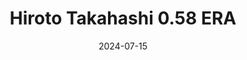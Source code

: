 ---
layout: sports_graphic
title: Hiroto Takahashi 0.58 ERA
description:
img: assets/sports_graphics/takahashi_era_0.png
tags: [npb, chunichi dragons]
date: 2024-07-15
---